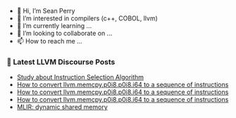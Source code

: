 - 👋 Hi, I’m Sean Perry
- 👀 I’m interested in compilers (c++, COBOL, llvm)
- 🌱 I’m currently learning ...
- 💞️ I’m looking to collaborate on ...
- 📫 How to reach me ...

<!---
s66perry/s66perry is a ✨ special ✨ repository because its `README.md` (this file) appears on your GitHub profile.
You can click the Preview link to take a look at your changes.
--->
### 📕 Latest LLVM Discourse Posts

<!-- DISCOURSE-LLVM:START -->
- [Study about Instruction Selection Algorithm](https://discourse.llvm.org/t/study-about-instruction-selection-algorithm/78313#post_1)
- [How to convert llvm.memcpy.p0i8.p0i8.i64 to a sequence of instructions](https://discourse.llvm.org/t/how-to-convert-llvm-memcpy-p0i8-p0i8-i64-to-a-sequence-of-instructions/78306#post_4)
- [How to convert llvm.memcpy.p0i8.p0i8.i64 to a sequence of instructions](https://discourse.llvm.org/t/how-to-convert-llvm-memcpy-p0i8-p0i8-i64-to-a-sequence-of-instructions/78306#post_3)
- [How to convert llvm.memcpy.p0i8.p0i8.i64 to a sequence of instructions](https://discourse.llvm.org/t/how-to-convert-llvm-memcpy-p0i8-p0i8-i64-to-a-sequence-of-instructions/78306#post_2)
- [MLIR: dynamic shared memory](https://discourse.llvm.org/t/mlir-dynamic-shared-memory/78187#post_2)
<!-- DISCOURSE-LLVM:END -->

